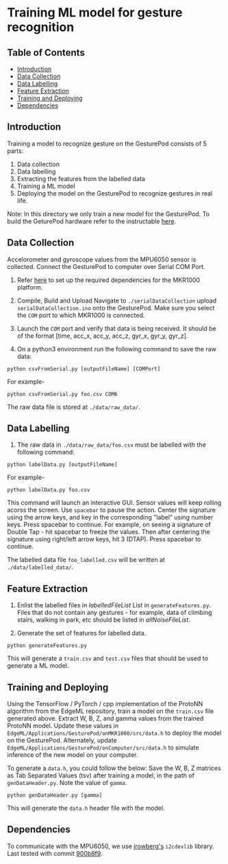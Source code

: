 Training ML model for gesture recognition
=========================

## Table of Contents

- [Introduction](#intro)
- [Data Collection](#data-dollection)
- [Data Labelling](#data-labelling)
- [Feature Extraction](#feature-extraction)
- [Training and Deploying](#train-deploy)
- [Dependencies](#dependencies)


## Introduction

Training a model to recognize gesture on the GesturePod consists of 5 parts:

1. Data collection
2. Data labelling
3. Extracting the features from the labelled data
4. Training a ML model
5. Deploying the model on the GesturePod to recognize gestures in real life.

Note: In this directory we only train a new model for the GesturePod. To build the GeturePod hardware refer to the instructable [here](https://microsoft.github.io/EdgeML/Projects/GesturePod/instructable.html).

## Data Collection

Accelorometer and gyroscope values from the MPU6050 sensor is collected. 
Connect the GesturePod to computer over Serial COM Port.

1. Refer
   [here](https://github.com/microsoft/EdgeML/blob/master/Applications/GesturePod/onMKR1000/README.md#quick-start)
to set up the required dependencies for the MKR1000 platform.
		
2. Compile, Build and Upload
	Navigate to `./serialDataCollection` upload `serialDataCollection.ino` onto the GesturePod.
	Make sure you select the ```COM``` port to which MKR1000 is connected.
	
3. Launch the ```COM``` port and verify that data is being received. It should be of the format 
[time, acc_x, acc_y, acc_z, gyr_x, gyr_y, gyr_z].

4. On a python3 environment run the following command to save the raw data: 
```
python csvFromSerial.py [outputFileName] [COMPort]
``` 
For example-
```
python csvFromSerial.py foo.csv COM6
```
The raw data file is stored at `./data/raw_data/`.


## Data Labelling

1. The raw data in `./data/raw_data/foo.csv` must be labelled with the following command:
```
python labelData.py [outputFileName]
```
For example-
```
python labelData.py foo.csv
```
This command will launch an interactive GUI. Sensor values will keep rolling
acorss the screen. Use `spacebar` to pause the action. Center the signature
using the arrow keys, and key in the corresponding "label" using number keys.
Press spacebar to continue. For example, on seeing a signature of Double Tap -
hit spacebar to freeze the values. Then after centering the signature using
right/left arrow keys, hit 3 (DTAP). Press spacebar to continue.

The labelled data file `foo_labelled.csv` will be written at `./data/labelled_data/`.  


## Feature Extraction

1. Enlist the labelled files in *labelledFileList* List in
   `generateFeatures.py`. Files that do not contain any gestures - for example,
data of climbing stairs, walking in park, etc should be listed in
*allNoiseFileList*.

2. Generate the set of features for labelled data. 
```
python generateFeatures.py
```
This will generate a `train.csv` and `test.csv` files that should be used to generate a ML model.

## Training and Deploying
Using the TensorFlow / PyTorch / cpp implementation of the ProtoNN algorithm from the EdgeML repository, train a
model on the ```train.csv``` file generated above.  Extract W, B, Z, and gamma
values from the trained ProtoNN model. Update these values in
```EdgeML/Applications/GesturePod/onMKR1000/src/data.h``` to deploy the model on
the GesturePod. Alternately, update
```EdgeML/Applications/GesturePod/onComputer/src/data.h``` to simulate inference
of the new model on your computer.

To generate a `data.h`, you could follow the below: 
Save the W, B, Z matrices as Tab Separated Values (tsv) after training a model, in the path of `genDataHeader.py`.
Note the value of `gamma`.
```
python genDataHeader.py [gamma]
```
This will generate the `data.h` header file with the model.

## Dependencies
To communicate with the MPU6050, we use [jrowberg's](https://github.com/jrowberg/i2cdevlib) ```i2cdevlib``` library.  Last tested with commit [900b8f9](https://github.com/jrowberg/i2cdevlib/tree/900b8f959e9fa5c3126e0301f8a61d45a4ea99cc).
